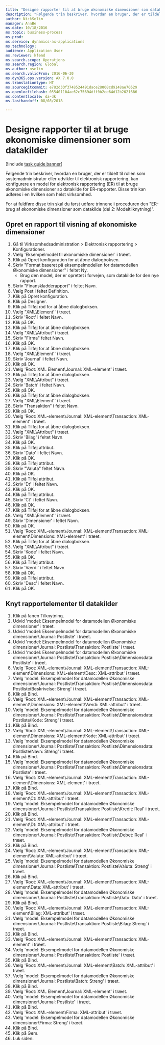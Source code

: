 ```yaml
--- 
title: "Designe rapporter til at bruge økonomiske dimensioner som datakilder"
description: "Følgende trin beskriver, hvordan en bruger, der er tildelt til rollen som systemadministrator eller udvikler til elektronisk rapportering, kan konfigurere en model for elektronisk rapportering (ER) til at bruge økonomiske dimensioner so datakilde for ER-rapporter."
author: NickSelin
manager: AnnBe
ms.date: 10/18/2016
ms.topic: business-process
ms.prod: 
ms.service: dynamics-ax-applications
ms.technology: 
audience: Application User
ms.reviewer: kfend
ms.search.scope: Operations
ms.search.region: Global
ms.author: nselin
ms.search.validFrom: 2016-06-30
ms.dyn365.ops.version: AX 7.0.0
ms.translationtype: HT
ms.sourcegitcommit: e782d33f3748524491dace28008cd9148ae70529
ms.openlocfilehash: 055401104ae62c75694dff0b2ee64d12b2621686
ms.contentlocale: da-dk
ms.lasthandoff: 08/08/2018

---
```

# <a name="design-reports-to-use-financial-dimensions-as-data-sources"></a>Designe rapporter til at bruge økonomiske dimensioner som datakilder

[!include [task guide banner](../../includes/task-guide-banner.md)]

Følgende trin beskriver, hvordan en bruger, der er tildelt til rollen som systemadministrator eller udvikler til elektronisk rapportering, kan konfigurere en model for elektronisk rapportering (ER) til at bruge økonomiske dimensioner so datakilde for ER-rapporter. Disse trin kan udføres i en hvilken som helst virksomhed.

For at fuldføre disse trin skal du først udføre trinnene i proceduren den "ER-brug af økonomiske dimensioner som datakilde (del 2: Modeltilknytning)".


## <a name="design-a-report-to-present-financial-dimensions"></a>Opret en rapport til visning af økonomiske dimensioner
1. Gå til Virksomhedsadministration > Elektronisk rapportering > Konfigurationer.
2. Vælg 'Eksempelmodel til økonomiske dimensioner' i træet.
3. Klik på Opret konfiguration for at åbne dialogboksen.
4. Skriv "Format baseret på eksempelmodellen for datamodellen Økonomiske dimensioner" i feltet Ny.
    * Brug den model, der er oprettet i forvejen, som datakilde for den nye rapport.  
5. Skriv "Finanskladderapport" i feltet Navn.
6. Vælg Post i feltet Definition.
7. Klik på Opret konfiguration.
8. Klik på Designer.
9. Klik på Tilføj rod for at åbne dialogboksen.
10. Vælg "XML\Element'' i træet.
11. Skriv 'Root' i feltet Navn.
12. Klik på OK.
13. Klik på Tilføj for at åbne dialogboksen.
14. Vælg "XML\Attribut" i træet.
15. Skriv "Firma" feltet Navn.
16. Klik på OK.
17. Klik på Tilføj for at åbne dialogboksen.
18. Vælg "XML\Element'' i træet.
19. Skriv 'Journal' i feltet Navn.
20. Klik på OK.
21. Vælg 'Root: XML Element\Journal: XML-element' i træet.
22. Klik på Tilføj for at åbne dialogboksen.
23. Vælg "XML\Attribut" i træet.
24. Skriv 'Batch' i feltet Navn.
25. Klik på OK.
26. Klik på Tilføj for at åbne dialogboksen.
27. Vælg "XML\Element'' i træet.
28. Skriv "Transaktion" i feltet Navn.
29. Klik på OK.
30. Vælg 'Root: XML-element\Journal: XML-element\Transaction: XML-element' i træet.
31. Klik på Tilføj for at åbne dialogboksen.
32. Vælg "XML\Attribut" i træet.
33. Skriv 'Bilag' i feltet Navn.
34. Klik på OK.
35. Klik på Tilføj attribut.
36. Skriv 'Dato' i feltet Navn.
37. Klik på OK.
38. Klik på Tilføj attribut.
39. Skriv "Valuta" feltet Navn.
40. Klik på OK.
41. Klik på Tilføj attribut.
42. Skriv 'Dt' i feltet Navn.
43. Klik på OK.
44. Klik på Tilføj attribut.
45. Skriv 'Ct' i feltet Navn.
46. Klik på OK.
47. Klik på Tilføj for at åbne dialogboksen.
48. Vælg "XML\Element'' i træet.
49. Skriv 'Dimensioner' i feltet Navn.
50. Klik på OK.
51. Vælg 'Root: XML-element\Journal: XML-element\Transaction: XML-element\Dimensions: XML-element' i træet.
52. Klik på Tilføj for at åbne dialogboksen.
53. Vælg "XML\Attribut" i træet.
54. Skriv 'Kode' i feltet Navn.
55. Klik på OK.
56. Klik på Tilføj attribut.
57. Skriv 'Værdi' i feltet Navn.
58. Klik på OK.
59. Klik på Tilføj attribut.
60. Skriv 'Desc' i feltet Navn.
61. Klik på OK.

## <a name="map-report-elements-to-data-sources"></a>Knyt rapportelementer til datakilder
1. Klik på fanen Tilknytning.
2. Udvid 'model: Eksempelmodel for datamodellen Økonomiske dimensioner' i træet.
3. Udvid 'model: Eksempelmodel for datamodellen Økonomiske dimensioner\Journal: Postliste' i træet.
4. Udvid 'model: Eksempelmodel for datamodellen Økonomiske dimensioner\Journal: Postliste\Transaktion: Postliste' i træet.
5. Udvid 'model: Eksempelmodel for datamodellen Økonomiske dimensioner\Journal: Postliste\Transaktion: Postliste\Dimensionsdata: Postliste' i træet.
6. Vælg 'Root: XML-element\Journal: XML-element\Transaction: XML-element\Dimensions: XML-element\Desc: XML-attribut' i træet.
7. Vælg 'model: Eksempelmodel for datamodellen Økonomiske dimensioner\Journal: Postliste\Transaktion: Postliste\Dimensionsdata: Postliste\Beskrivelse: Streng' i træet.
8. Klik på Bind.
9. Vælg 'Root: XML-element\Journal: XML-element\Transaction: XML-element\Dimensions: XML-element\Værdi: XML-attribut' i træet.
10. Vælg 'model: Eksempelmodel for datamodellen Økonomiske dimensioner\Journal: Postliste\Transaktion: Postliste\Dimensionsdata: Postliste\Kode: Streng' i træet.
11. Klik på Bind.
12. Vælg 'Root: XML-element\Journal: XML-element\Transaction: XML-element\Dimensions: XML-element\Kode: XML-attribut' i træet.
13. Vælg 'model: Eksempelmodel for datamodellen Økonomiske dimensioner\Journal: Postliste\Transaktion: Postliste\Dimensionsdata: Postliste\Navn: Streng' i træet.
14. Klik på Bind.
15. Vælg 'model: Eksempelmodel for datamodellen Økonomiske dimensioner\Journal: Postliste\Transaktion: Postliste\Dimensionsdata: Postliste' i træet.
16. Vælg 'Root: XML-element\Journal: XML-element\Transaction: XML-element\Dimensions: XML-element' i træet.
17. Klik på Bind.
18. Vælg 'Root: XML-element\Journal: XML-element\Transaction: XML-element\Ct: XML-attribut' i træet.
19. Vælg 'model: Eksempelmodel for datamodellen Økonomiske dimensioner\Journal: Postliste\Transaktion: Postliste\Kredit: Real' i træet.
20. Klik på Bind.
21. Vælg 'Root: XML-element\Journal: XML-element\Transaction: XML-element\Dt: XML-attribut' i træet.
22. Vælg 'model: Eksempelmodel for datamodellen Økonomiske dimensioner\Journal: Postliste\Transaktion: Postliste\Debet: Real' i træet.
23. Klik på Bind.
24. Vælg 'Root: XML-element\Journal: XML-element\Transaction: XML-element\Valuta: XML-attribut' i træet.
25. Vælg 'model: Eksempelmodel for datamodellen Økonomiske dimensioner\Journal: Postliste\Transaktion: Postliste\Valuta: Streng' i træet.
26. Klik på Bind.
27. Vælg 'Root: XML-element\Journal: XML-element\Transaction: XML-element\Data: XML-attribut' i træet.
28. Vælg 'model: Eksempelmodel for datamodellen Økonomiske dimensioner\Journal: Postliste\Transaktion: Postliste\Dato: Dato' i træet.
29. Klik på Bind.
30. Vælg 'Root: XML-element\Journal: XML-element\Transaction: XML-element\Bilag: XML-attribut' i træet.
31. Vælg 'model: Eksempelmodel for datamodellen Økonomiske dimensioner\Journal: Postliste\Transaktion: Postliste\Bilag: Streng' i træet.
32. Klik på Bind.
33. Vælg 'Root: XML-element\Journal: XML-element\Transaction: XML-element' i træet.
34. Vælg 'model: Eksempelmodel for datamodellen Økonomiske dimensioner\Journal: Postliste\Transaktion: Postliste' i træet.
35. Klik på Bind.
36. Vælg 'Root: XML-element\Journal: XML-element\Batch: XML-attribut' i træet.
37. Vælg 'model: Eksempelmodel for datamodellen Økonomiske dimensioner\Journal: Postliste\Batch: Streng' i træet.
38. Klik på Bind.
39. Vælg 'Root: XML Element\Journal: XML-element' i træet.
40. Vælg 'model: Eksempelmodel for datamodellen Økonomiske dimensioner\Journal: Postliste' i træet.
41. Klik på Bind.
42. Vælg 'Root: XML-element\Firma: XML-attribut' i træet.
43. Vælg 'model: Eksempelmodel for datamodellen Økonomiske dimensioner\Firma: Streng' i træet.
44. Klik på Bind.
45. Klik på Gem.
46. Luk siden.


